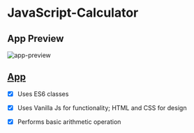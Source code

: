 # JavaScript-Calculator
## App Preview
![app-preview](JavaScript-Calculator.gif)

## [App](https://rnwego.github.io/JavaScript-Calculator/)

- [x] Uses ES6 classes
- [x] Uses Vanilla Js for functionality; HTML and CSS for design
- [x] Performs basic arithmetic operation

